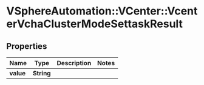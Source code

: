 # VSphereAutomation::VCenter::VcenterVchaClusterModeSettaskResult

## Properties
Name | Type | Description | Notes
------------ | ------------- | ------------- | -------------
**value** | **String** |  | 


